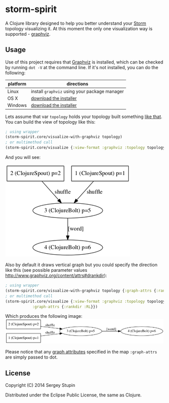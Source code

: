 # storm-spirit

A Clojure library designed to help you better understand your <a href="https://github.com/apache/incubator-storm">Storm</a> topology visualizing it.
At this moment the only one visualization way is supported - <a href="http://www.graphviz.org/">graphviz</a>.

## Usage

Use of this project requires that [Graphviz](http://www.graphviz.org) is installed, which can be checked by running `dot -V` at the command line.  If it's not installed, you can do the following:

| platform | directions |
|----------|------------|
| Linux | install `graphviz` using your package manager |
| OS X | [download the installer](http://www.graphviz.org/Download_macos.php) |
| Windows |  [download the installer](http://www.graphviz.org/Download_windows.php) |

Lets assume that var `topology` holds your topology built something [like that](https://github.com/hsestupin/storm-spirit/blob/master/test/storm_spirit/topology_example.clj#L45"). You can build the view of topology like this:

``` clojure
; using wrapper
(storm-spirit.core/visualize-with-graphviz topology)
; or multimethod call
(storm-spirit.core/visualize {:view-format :graphviz :topology topology})
```

And you will see:

![alt tag](vertical-graph.png)

Also by default it draws vertical graph but you could specify the direction like this (see possible parameter values http://www.graphviz.org/content/attrs#drankdir):

``` clojure
; using wrapper
(storm-spirit.core/visualize-with-graphviz topology {:graph-attrs {:rankdir :RL}})
; or multimethod call
(storm-spirit.core/visualize {:view-format :graphviz :topology topology
            :graph-attrs {:rankdir :RL}})
```
Which produces the following image:
![alt tag](horizontal-graph.png)

Please notice that any [graph attributes](http://www.graphviz.org/content/attrs) specified in the map `:graph-attrs` are simply passed to dot.

## License

Copyright (C) 2014 Sergey Stupin

Distributed under the Eclipse Public License, the same as Clojure.

